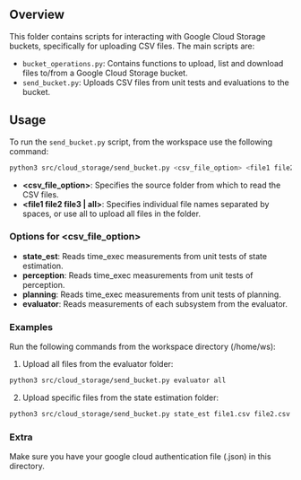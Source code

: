 ## Overview

This folder contains scripts for interacting with Google Cloud Storage buckets, specifically for uploading CSV files. The main scripts are:

- `bucket_operations.py`: Contains functions to upload, list and download files to/from a Google Cloud Storage bucket.
- `send_bucket.py`: Uploads CSV files from unit tests and evaluations to the bucket.

## Usage

To run the `send_bucket.py` script, from the workspace use the following command:

```sh
python3 src/cloud_storage/send_bucket.py <csv_file_option> <file1 file2 file3 | all>
```

 - **<csv_file_option>**: Specifies the source folder from which to read the CSV files.
 - **<file1 file2 file3 | all>**: Specifies individual file names separated by spaces, or use all to upload all files in the folder.


### Options for **<csv_file_option>**
 - **state_est**: Reads time_exec measurements from unit tests of state estimation.
 - **perception**: Reads time_exec measurements from unit tests of perception.
 - **planning**: Reads time_exec measurements from unit tests of planning.
 - **evaluator**: Reads measurements of each subsystem from the evaluator.

### Examples

Run the following commands from the workspace directory (/home/ws):

1. Upload all files from the evaluator folder:

```sh
python3 src/cloud_storage/send_bucket.py evaluator all
```

2. Upload specific files from the state estimation folder:

```sh
python3 src/cloud_storage/send_bucket.py state_est file1.csv file2.csv
```

### Extra

Make sure you have your google cloud authentication file (.json) in this directory.
